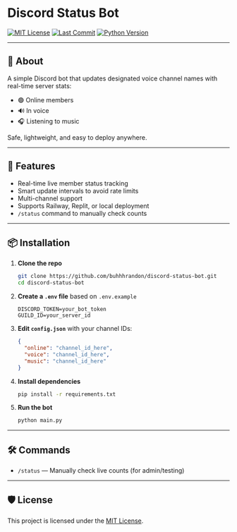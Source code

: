 # Discord Status Bot

[![MIT License](https://img.shields.io/badge/license-MIT-blue)](LICENSE)
[![Last Commit](https://img.shields.io/github/last-commit/buhhhrandon/discord-status-bot)](https://github.com/buhhhrandon/discord-status-bot)
[![Python Version](https://img.shields.io/badge/python-3.12-%23000000)](https://www.python.org/)

---

## 📝 About

A simple Discord bot that updates designated voice channel names with real-time server stats:
- 🟢 Online members
- 🔊 In voice
- 🎧 Listening to music

Safe, lightweight, and easy to deploy anywhere.

---

## 🚀 Features

- Real-time live member status tracking  
- Smart update intervals to avoid rate limits  
- Multi-channel support  
- Supports Railway, Replit, or local deployment  
- `/status` command to manually check counts  

---

## 📦 Installation

1. **Clone the repo**
   ```bash
   git clone https://github.com/buhhhrandon/discord-status-bot.git
   cd discord-status-bot
   ```

2. **Create a `.env` file** based on `.env.example`
   ```
   DISCORD_TOKEN=your_bot_token
   GUILD_ID=your_server_id
   ```

3. **Edit `config.json`** with your channel IDs:
   ```json
   {
     "online": "channel_id_here",
     "voice": "channel_id_here",
     "music": "channel_id_here"
   }
   ```

4. **Install dependencies**
   ```bash
   pip install -r requirements.txt
   ```

5. **Run the bot**
   ```bash
   python main.py
   ```

---

## 🛠️ Commands

- `/status` — Manually check live counts (for admin/testing)

---

## 🛡 License

This project is licensed under the [MIT License](LICENSE).
